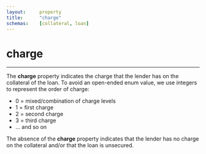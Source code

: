 ```yaml
---
layout:		property
title:		"charge"
schemas:	[collateral, loan]
---
```

# charge

---

The **charge** property indicates the charge that the lender has on the collateral of the loan. To avoid an open-ended enum value, we use integers to represent the order of charge:

* 0 = mixed/combination of charge levels
* 1 = first charge
* 2 = second charge
* 3 = third charge
* ... and so on

The absence of the **charge** property indicates that the lender has no charge on the collateral and/or that the loan is unsecured.
